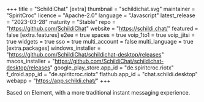 +++
title = "SchildiChat"
[extra]
thumbnail = "schildichat.svg"
maintainer = "SpiritCroc"
licence = "Apache-2.0"
language = "Javascript"
latest_release = "2023-03-28"
maturity = "Stable"
repo = "https://github.com/SchildiChat"
website = "https://schildi.chat/"
featured = false
[extra.features]
e2ee = true
spaces = true
voip_1to1 = true
voip_jitsi = true
widgets = true
sso = true
multi_account = false
multi_language = true
[extra.packages]
windows_installer = "https://github.com/SchildiChat/schildichat-desktop/releases"
macos_installer = "https://github.com/SchildiChat/schildichat-desktop/releases"
google_play_store.app_id = "de.spiritcroc.riotx"
f_droid.app_id = "de.spiritcroc.riotx"
flathub.app_id = "chat.schildi.desktop"
webapp = "https://app.schildi.chat/"
+++

Based on Element, with a more traditional instant messaging experience.
